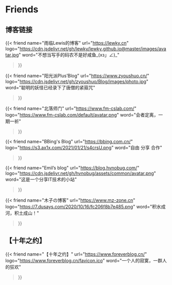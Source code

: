 # Friends


## 博客链接
{{< friend
name="雨临Lewis的博客"
url="https://lewky.cn"
logo="https://cdn.jsdelivr.net/gh/lewky/lewky.github.io@master/images/avatar.jpg"
word="不想当写手的码农不是好咸鱼_(xз」∠)_"
>}}

{{< friend
name="阳光派Plus’Blog"
url="https://www.zyoushuo.cn/"
logo="https://cdn.jsdelivr.net/gh/zyoushuo/Blog/images/photo.jpg"
word="聪明的妖怪已经录下了唐僧的紧箍咒"
>}}

{{< friend
name="北落师门"
url="https://www.fm-cslab.com/"
logo="https://www.fm-cslab.com/default/avatar.png"
word="会者定离，一期一祈"
>}}

{{< friend
name="BBing's Blog"
url="https://bbing.com.cn/"
logo="https://s3.ax1x.com/2021/01/21/s4crsU.png"
word="自由 分享 合作"
>}}

{{< friend
name="Emil’s blog"
url="https://blog.hvnobug.com/"
logo="https://cdn.jsdelivr.net/gh/hvnobug/assets/common/avatar.png"
word="这是一个分享IT技术的小站"
>}}

{{< friend
name="木子の博客"
url="https://www.mz-zone.cn"
logo="https://7.dusays.com/2020/10/16/fc206f8b7e485.png"
word="积水成河，积土成山！"
>}}

## 【十年之约】

{{< friend
name="【十年之约】"
url="https://www.foreverblog.cn/"
logo="https://www.foreverblog.cn/favicon.ico"
word="一个人的寂寞，一群人的狂欢"
>}}

